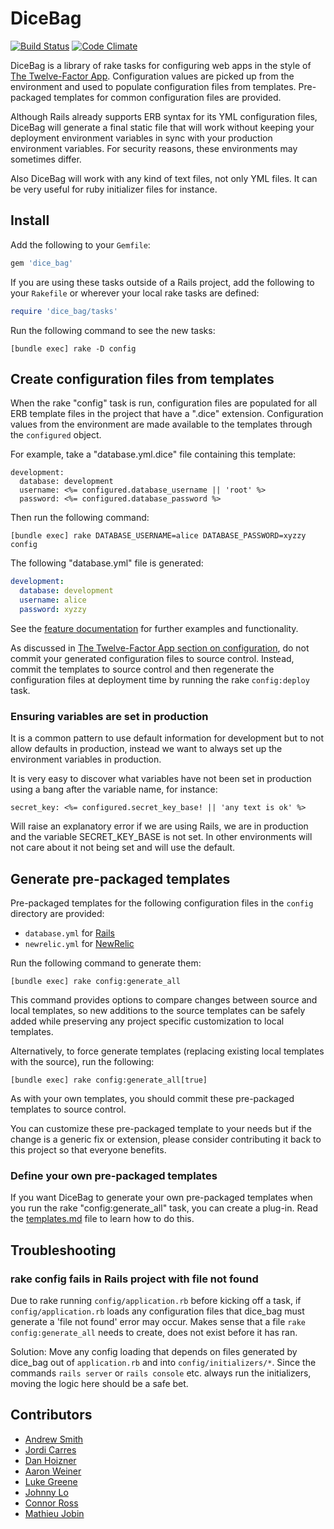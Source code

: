# DiceBag

[![Build Status](https://travis-ci.org/mdsol/dice_bag.png)](https://travis-ci.org/mdsol/dice_bag)
[![Code Climate](https://codeclimate.com/github/mdsol/dice_bag.png)](https://codeclimate.com/github/mdsol/dice_bag)

DiceBag is a library of rake tasks for configuring web apps in the style of [The
Twelve-Factor App][1]. Configuration values are picked up from the environment
and used to populate configuration files from templates. Pre-packaged templates
for common configuration files are provided.

Although Rails already supports ERB syntax for its YML configuration files, DiceBag will generate a final
static file that will work without keeping your deployment environment variables in sync with your
production environment variables. For security reasons, these environments may sometimes differ.

Also DiceBag will work with any kind of text files, not only YML files. It can be very useful for
ruby initializer files for instance.

[1]: http://www.12factor.net/

## Install

Add the following to your `Gemfile`:

```ruby
gem 'dice_bag'
```

If you are using these tasks outside of a Rails project, add the following to
your `Rakefile` or wherever your local rake tasks are defined:

```ruby
require 'dice_bag/tasks'
```

Run the following command to see the new tasks:

```
[bundle exec] rake -D config
```

## Create configuration files from templates

When the rake "config" task is run, configuration files are populated for all
ERB template files in the project that have a ".dice" extension. Configuration
values from the environment are made available to the templates through the
`configured` object.

For example, take a "database.yml.dice" file containing this template:

```erb
development:
  database: development
  username: <%= configured.database_username || 'root' %>
  password: <%= configured.database_password %>
```

Then run the following command:

```
[bundle exec] rake DATABASE_USERNAME=alice DATABASE_PASSWORD=xyzzy config
```

The following "database.yml" file is generated:

```yaml
development:
  database: development
  username: alice
  password: xyzzy
```

See the [feature documentation][features] for further examples and
functionality.

[features]: https://www.relishapp.com/mdsol/dice-bag/docs

As discussed in [The Twelve-Factor App section on configuration][2], do not
commit your generated configuration files to source control. Instead, commit the
templates to source control and then regenerate the configuration files at
deployment time by running the rake `config:deploy` task.

[2]: http://www.12factor.net/config


### Ensuring variables are set in production

It is a common pattern to use default information for development but to not
 allow defaults in production, instead we want to always set up the environment variables
in production.

It is very easy to discover what variables have not been set in production using a bang after
the variable name, for instance:
```
secret_key: <%= configured.secret_key_base! || 'any text is ok' %>
```
Will raise an explanatory error if we are using Rails, we are in production and the
 variable SECRET_KEY_BASE is not set. In other environments will not care about it
not being set and will use the default.


## Generate pre-packaged templates

Pre-packaged templates for the following configuration files in the `config`
directory are provided:

* `database.yml` for [Rails](https://github.com/rails/rails/)
* `newrelic.yml` for [NewRelic](https://github.com/newrelic/rpm)

Run the following command to generate them:

```
[bundle exec] rake config:generate_all  
```

This command provides options to compare changes between source and local templates, so new additions to the source templates can be safely added while preserving any project specific customization to local templates.

Alternatively, to force generate templates (replacing existing local templates with the source), run the following: 

```
[bundle exec] rake config:generate_all[true]  
```


As with your own templates, you should commit these pre-packaged templates to
source control.

You can customize these pre-packaged template to your needs but if the change is
a generic fix or extension, please consider contributing it back to this project
so that everyone benefits.

### Define your own pre-packaged templates

If you want DiceBag to generate your own pre-packaged templates when you run the
rake "config:generate_all" task, you can create a plug-in. Read the
[templates.md](./templates.md) file to learn how to do this.

## Troubleshooting

### rake config fails in Rails project with file not found

Due to rake running ``` config/application.rb ``` before kicking off a task, 
if ``` config/application.rb ``` loads any configuration files that dice_bag
 must generate a 'file not found' error may occur.  Makes sense that a file
  ``` rake config:generate_all ``` needs to create, does not exist before it has ran.

Solution: Move any config loading that depends on files generated by dice_bag out of `application.rb` and into `config/initializers/*`.  Since the commands 
`rails server` or `rails console` etc. always run the initializers, moving the logic
 here should be a safe bet.

## Contributors

* [Andrew Smith](https://github.com/asmith-mdsol)
* [Jordi Carres](https://github.com/jcarres-mdsol)
* [Dan Hoizner](https://github.com/dhoizner-mdsol)
* [Aaron Weiner](https://github.com/HonoreDB)
* [Luke Greene](https://github.com/lgreene-mdsol)
* [Johnny Lo](https://github.com/jlo188)
* [Connor Ross](https://github.com/cross311)
* [Mathieu Jobin](https://github.com/mjobin-mdsol)

